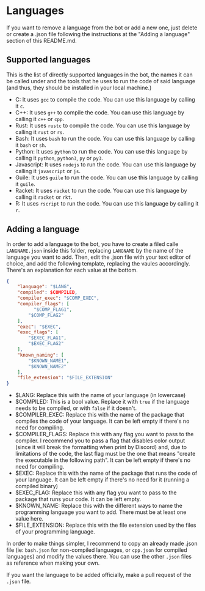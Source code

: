 # Languages

If you want to remove a language from the bot or add a new one, just delete or create a .json file following the instructions at the "Adding a language" section of this README.md.

## Supported languages

This is the list of directly supported languages in the bot, the names it can be called under and the tools that he uses to run the code of said language (and thus, they should be installed in your local machine.)

- C: It uses `gcc` to compile the code. You can use this language by calling it `c`.
- C++: It uses `g++` to compile the code. You can use this language by calling it `c++` or `cpp`.
- Rust: It uses `rustc` to compile the code. You can use this language by calling it `rust` or `rs`.
- Bash: It uses `bash` to run the code. You can use this language by calling it `bash` or `sh`.
- Python: It uses `python` to run the code. You can use this language by calling it `python`, `python3`, `py` or `py3`.
- Javascript: It uses `nodejs` to run the code. You can use this language by calling it `javascript` or `js`.
- Guile: It uses `guile` to run the code. You can use this language by calling it `guile`.
- Racket: It uses `racket` to run the code. You can use this language by calling it `racket` or `rkt`.
- R: It uses `rscript` to run the code. You can use this language by calling it `r`.
## Adding a language

In order to add a language to the bot, you have to create a filed calle `LANGNAME.json` inside this folder, replacing `LANGNAME` by the name of the language you want to add. Then, edit the .json file with your text editor of choice, and add the following template, replacing the vaules accordingly. There's an explanation for each value at the bottom.

```json
{
    "language": "$LANG",
    "compiled": $COMPILED,
    "compiler_exec": "$COMP_EXEC",
    "compiler_flags": [
	      "$COMP_FLAG1",
        "$COMP_FLAG2"
    ],
    "exec": "$EXEC",
    "exec_flags": [
        "$EXEC_FLAG1",
        "$EXEC_FLAG2"
    ],
    "known_naming": [
        "$KNOWN_NAME1",
        "$KNOWN_NAME2"
    ],
    "file_extension": "$FILE_EXTENSION"
}
```

- $LANG: Replace this with the name of your language (in lowercase)
- $COMPILED: This is a bool value. Replace it with `true` if the language needs to be compiled, or with `false` if it doesn't.
- $COMPILER_EXEC: Replace this with the name of the package that compiles the code of your language. It can be left empty if there's no need for compiling.
- $COMPILER_FLAGS: Replace this with any flag you want to pass to the compiler. I recommend you to pass a flag that disables color output (since it will break the formatting when print by Discord) and, due to limitations of the code, the last flag must be the one that means "create the executable in the following path". It can be left empty if there's no need for compiling.
- $EXEC: Replace this with the name of the package that runs the code of your language. It can be left empty if there's no need for it (running a compiled binary)
- $EXEC_FLAG: Replace this with any flag you want to pass to the package that runs your code. It can be left empty.
- $KNOWN_NAME: Replace this with the different ways to name the programming language you want to add. There must be at least one value here.
- $FILE_EXTENSION: Replace this with the file extension used by the files of your programming language.

In order to make things simpler, I recommend to copy an already made .json file (ie: `bash.json` for non-compiled languages, or `cpp.json` for compiled languages) and modify the values there. You can use the other `.json` files as reference when making your own.

If you want the language to be added officially, make a pull request of the `.json` file.
